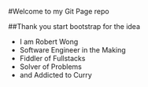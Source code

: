 #Welcome to my Git Page repo

##Thank you start bootstrap for the idea

* I am Robert Wong
* Software Engineer in the Making
* Fiddler of Fullstacks
* Solver of Problems
* and Addicted to Curry
